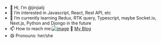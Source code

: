 - 👋 Hi, I’m @jinjialij
- 👀 I’m interested in Javascript, React, Rest API, etc
- 🌱 I’m currently learning Redux, RTK query, Typescript, maybe Socket.io, Next.js, Python and Djongo in the future
- 📫 How to reach me:[![image](https://img.shields.io/badge/LinkedIn-0077B5?style=for-the-badge&logo=linkedin&logoColor=white "Jiali's linkedIn")](https://www.linkedin.com/in/jialijin/) :pencil: [My Blog](https://jinjialij.github.io/)
- 😄 Pronouns: her/she

<!---
jinjialij/jinjialij is a ✨ special ✨ repository because its `README.md` (this file) appears on your GitHub profile.
You can click the Preview link to take a look at your changes.
--->
